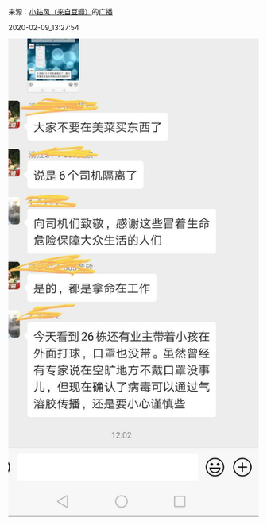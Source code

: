 来源：[小钻风（来自豆瓣）](https://www.douban.com/people/58982367/)的[广播](https://www.douban.com/people/58982367/status/2799909070/)


2020-02-09_13:27:54


![](./pic/2020-02-09_13:27:54-小钻风的广播1.jpg)  

